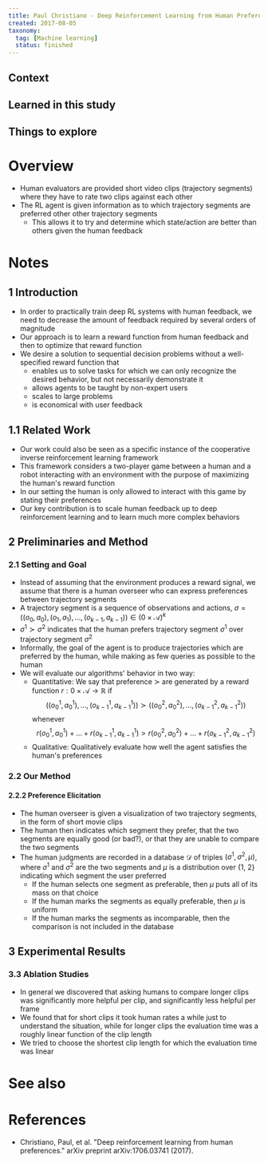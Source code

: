 ```yaml
---
title: Paul Christiano - Deep Reinforcement Learning from Human Preferences (2017)
created: 2017-08-05
taxonomy:
  tag: [Machine learning]
  status: finished
---
```


## Context

## Learned in this study

## Things to explore

# Overview
* Human evaluators are provided short video clips (trajectory segments) where they have to rate two clips against each other
* The RL agent is given information as to which trajectory segments are preferred other other trajectory segments
	* This allows it to try and determine which state/action are better than others given the human feedback

# Notes
## 1 Introduction
* In order to practically train deep RL systems with human feedback, we need to decrease the amount of feedback required by several orders of magnitude
* Our approach is to learn a reward function from human feedback and then to optimize that reward function
* We desire a solution to sequential decision problems without a well-specified reward function that
	* enables us to solve tasks for which we can only recognize the desired behavior, but not necessarily demonstrate it
	* allows agents to be taught by non-expert users
	* scales to large problems
	* is economical with user feedback

## 1.1 Related Work
* Our work could also be seen as a specific instance of the cooperative inverse reinforcement learning framework
* This framework considers a two-player game between a human and a robot interacting with an environment with the purpose of maximizing the human's reward function
* In our setting the human is only allowed to interact with this game by stating their preferences
* Our key contribution is to scale human feedback up to deep reinforcement learning and to learn much more complex behaviors

## 2 Preliminaries and Method
### 2.1 Setting and Goal
* Instead of assuming that the environment produces a reward signal, we assume that there is a human overseer who can express preferences between trajectory segments
* A trajectory segment is a sequence of observations and actions, $\sigma = ((o_0, a_0), (o_1, a_1), \dots, (o_{k-1}, a_{k-1})) \in (\mathcal{0} \times \mathcal{A})^k$
* $\sigma^1 \succ \sigma^2$ indicates that the human prefers trajectory segment $\sigma^1$ over trajectory segment $\sigma^2$
* Informally, the goal of the agent is to produce trajectories which are preferred by the human, while making as few queries as possible to the human
* We will evaluate our algorithms' behavior in two way:
	* Quantitative: We say that preference $\succ$ are generated by a reward function $r: \mathcal{0} \times \mathcal{A} \rightarrow \mathbb{R}$ if
$$
((o_0^1, a_0^1), \dots, (o_{k-1}^1, a_{k-1}^1)) \succ ((o_0^2, a_0^2), \dots, (o_{k-1}^2, a_{k-1}^2))
$$
whenever
$$
r(o_0^1, a_0^1) + \dots + r(o_{k-1}^1, a_{k-1}^1) > r(o_0^2, a_0^2) + \dots + r(o_{k-1}^2, a_{k-1}^2)
$$
	* Qualitative: Qualitatively evaluate how well the agent satisfies the human's preferences

### 2.2 Our Method
#### 2.2.2 Preference Elicitation
* The human overseer is given a visualization of two trajectory segments, in the form of short movie clips
* The human then indicates which segment they prefer, that the two segments are equally good (or bad?), or that they are unable to compare the two segments
* The human judgments are recorded in a database $\mathcal{D}$ of triples $(\sigma^1, \sigma^2, \mu)$, where $\sigma^1$ and $\sigma^2$ are the two segments and $\mu$ is a distribution over {1, 2} indicating which segment the user preferred
	* If the human selects one segment as preferable, then $\mu$ puts all of its mass on that choice
	* If the human marks the segments as equally preferable, then $\mu$ is uniform
	* If the human marks the segments as incomparable, then the comparison is not included in the database

## 3 Experimental Results
### 3.3 Ablation Studies
* In general we discovered that asking humans to compare longer clips was significantly more helpful per clip, and significantly less helpful per frame
* We found that for short clips it took human rates a while just to understand the situation, while for longer clips the evaluation time was a roughly linear function of the clip length
* We tried to choose the shortest clip length for which the evaluation time was linear

# See also

# References
* Christiano, Paul, et al. "Deep reinforcement learning from human preferences." arXiv preprint arXiv:1706.03741 (2017).
